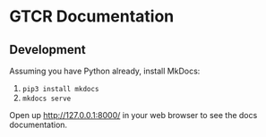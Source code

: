 # GTCR Documentation

## Development

Assuming you have Python already, install MkDocs:

1. `pip3 install mkdocs`
2. `mkdocs serve`

Open up http://127.0.0.1:8000/ in your web browser to see the docs documentation.
